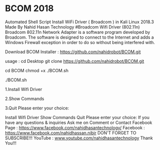 # BCOM 2018
Automated Shell Script Install WiFi Driver ( Broadcom ) in Kali Linux 2018.3 Made By Nahid Hasan Technology #Broadcom Wifi Driver (802.11n) Broadcom 802.11n Network Adapter is a software program developed by Broadcom. The software is designed to connect to the Internet and adds a Windows Firewall exception in order to do so without being interfered with.


Download BCOM Installer : https://github.com/nahidrobot/BCOM.git


usage : cd Desktop git clone https://github.com/nahidrobot/BCOM.git 


cd BCOM chmod +x ./BCOM.sh 


./BCOM.sh


1.Install Wifi Driver


2.Show Commands


3.Quit Please enter your choice:


Install Wifi Driver Show Commands Quit Please enter your choice: If you have any questions & inquiries Ask me on Comment or Contact Facebook Page : https://www.facebook.com/nahidhasantechnology/ 
Facebook : https://www.facebook.com/nahidhassan.nibir 
DON'T FORGET TO SUBSCRIBE!!! YouTube : www.youtube.com/nahidhasantechnology 
Thank You!!!
